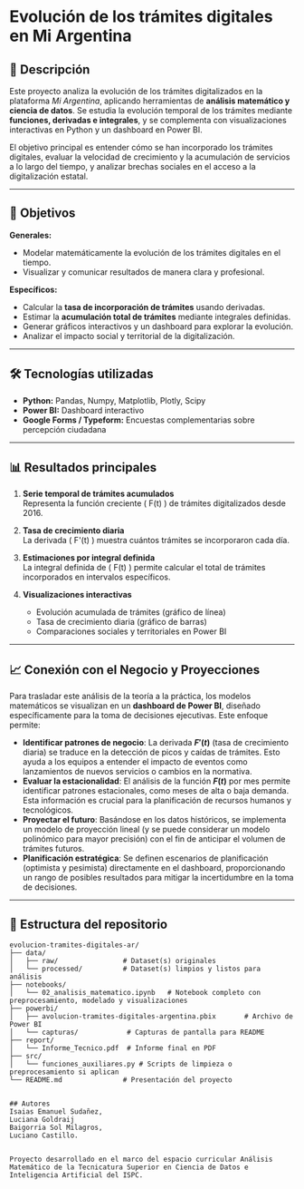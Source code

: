 # Evolución de los trámites digitales en Mi Argentina

## 📌 Descripción
Este proyecto analiza la evolución de los trámites digitalizados en la plataforma *Mi Argentina*, aplicando herramientas de **análisis matemático y ciencia de datos**. Se estudia la evolución temporal de los trámites mediante **funciones, derivadas e integrales**, y se complementa con visualizaciones interactivas en Python y un dashboard en Power BI.

El objetivo principal es entender cómo se han incorporado los trámites digitales, evaluar la velocidad de crecimiento y la acumulación de servicios a lo largo del tiempo, y analizar brechas sociales en el acceso a la digitalización estatal.

---

## 🎯 Objetivos

**Generales:**
- Modelar matemáticamente la evolución de los trámites digitales en el tiempo.
- Visualizar y comunicar resultados de manera clara y profesional.

**Específicos:**
- Calcular la **tasa de incorporación de trámites** usando derivadas.
- Estimar la **acumulación total de trámites** mediante integrales definidas.
- Generar gráficos interactivos y un dashboard para explorar la evolución.
- Analizar el impacto social y territorial de la digitalización.

---

## 🛠️ Tecnologías utilizadas
- **Python:** Pandas, Numpy, Matplotlib, Plotly, Scipy
- **Power BI:** Dashboard interactivo
- **Google Forms / Typeform:** Encuestas complementarias sobre percepción ciudadana

---

## 📊 Resultados principales

1. **Serie temporal de trámites acumulados**  
   Representa la función creciente \( F(t) \) de trámites digitalizados desde 2016.

2. **Tasa de crecimiento diaria**  
   La derivada \( F'(t) \) muestra cuántos trámites se incorporaron cada día.

3. **Estimaciones por integral definida**  
   La integral definida de \( F(t) \) permite calcular el total de trámites incorporados en intervalos específicos.

4. **Visualizaciones interactivas**  
   - Evolución acumulada de trámites (gráfico de línea)
   - Tasa de crecimiento diaria (gráfico de barras)
   - Comparaciones sociales y territoriales en Power BI

---

## 📈 Conexión con el Negocio y Proyecciones

Para trasladar este análisis de la teoría a la práctica, los modelos matemáticos se visualizan en un **dashboard de Power BI**, diseñado específicamente para la toma de decisiones ejecutivas. Este enfoque permite:

* **Identificar patrones de negocio**: La derivada **$F'(t)$** (tasa de crecimiento diaria) se traduce en la detección de picos y caídas de trámites. Esto ayuda a los equipos a entender el impacto de eventos como lanzamientos de nuevos servicios o cambios en la normativa.
* **Evaluar la estacionalidad**: El análisis de la función **$F(t)$** por mes permite identificar patrones estacionales, como meses de alta o baja demanda. Esta información es crucial para la planificación de recursos humanos y tecnológicos.
* **Proyectar el futuro**: Basándose en los datos históricos, se implementa un modelo de proyección lineal (y se puede considerar un modelo polinómico para mayor precisión) con el fin de anticipar el volumen de trámites futuros.
* **Planificación estratégica**: Se definen escenarios de planificación (optimista y pesimista) directamente en el dashboard, proporcionando un rango de posibles resultados para mitigar la incertidumbre en la toma de decisiones.

---

## 📂 Estructura del repositorio

```text
evolucion-tramites-digitales-ar/
├── data/
│   ├── raw/                # Dataset(s) originales
│   └── processed/          # Dataset(s) limpios y listos para análisis
├── notebooks/
│   └── 02_analisis_matematico.ipynb   # Notebook completo con preprocesamiento, modelado y visualizaciones
├── powerbi/
│   ├── avolucion-tramites-digitales-argentina.pbix       # Archivo de Power BI
│   └── capturas/            # Capturas de pantalla para README
├── report/
│   └── Informe_Tecnico.pdf  # Informe final en PDF
├── src/
│   └── funciones_auxiliares.py # Scripts de limpieza o preprocesamiento si aplican
└── README.md               # Presentación del proyecto


## Autores 
Isaias Emanuel Sudañez,   
Luciana Goldraij 
Baigorria Sol Milagros, 
Luciano Castillo.


Proyecto desarrollado en el marco del espacio curricular Análisis Matemático de la Tecnicatura Superior en Ciencia de Datos e Inteligencia Artificial del ISPC.
